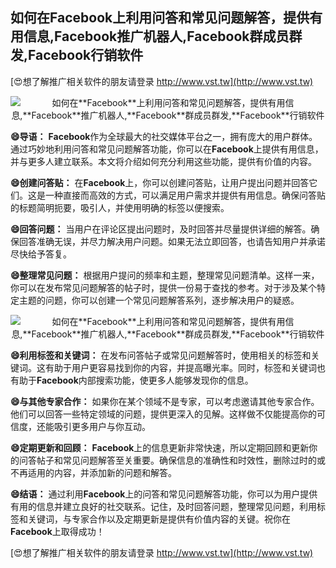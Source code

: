 ## **如何在**Facebook**上利用问答和常见问题解答，提供有用信息,**Facebook**推广机器人,**Facebook**群成员群发,**Facebook**行销软件**

[😍想了解推广相关软件的朋友请登录 http://www.vst.tw](http://www.vst.tw)

 <center><img src="https://vst.tw/MP4/tuiguang/png/3.png" alt="如何在**Facebook**上利用问答和常见问题解答，提供有用信息,**Facebook**推广机器人,**Facebook**群成员群发,**Facebook**行销软件"></center>

**😄导语：**
**Facebook**作为全球最大的社交媒体平台之一，拥有庞大的用户群体。通过巧妙地利用问答和常见问题解答功能，你可以在**Facebook**上提供有用信息，并与更多人建立联系。本文将介绍如何充分利用这些功能，提供有价值的内容。

**😄创建问答贴：**
在**Facebook**上，你可以创建问答贴，让用户提出问题并回答它们。这是一种直接而高效的方式，可以满足用户需求并提供有用信息。确保问答贴的标题简明扼要，吸引人，并使用明确的标签以便搜索。

**😄回答问题：**
当用户在评论区提出问题时，及时回答并尽量提供详细的解答。确保回答准确无误，并尽力解决用户问题。如果无法立即回答，也请告知用户并承诺尽快给予答复。

**😄整理常见问题：**
根据用户提问的频率和主题，整理常见问题清单。这样一来，你可以在发布常见问题解答的帖子时，提供一份易于查找的参考。对于涉及某个特定主题的问题，你可以创建一个常见问题解答系列，逐步解决用户的疑惑。

 <center><img src="https://vst.tw/MP4/tuiguang/png/8.png" alt="如何在**Facebook**上利用问答和常见问题解答，提供有用信息,**Facebook**推广机器人,**Facebook**群成员群发,**Facebook**行销软件"></center>

**😄利用标签和关键词：**
在发布问答帖子或常见问题解答时，使用相关的标签和关键词。这有助于用户更容易找到你的内容，并提高曝光率。同时，标签和关键词也有助于**Facebook**内部搜索功能，使更多人能够发现你的信息。

**😄与其他专家合作：**
如果你在某个领域不是专家，可以考虑邀请其他专家合作。他们可以回答一些特定领域的问题，提供更深入的见解。这样做不仅能提高你的可信度，还能吸引更多用户与你互动。

**😄定期更新和回顾：**
**Facebook**上的信息更新非常快速，所以定期回顾和更新你的问答帖子和常见问题解答至关重要。确保信息的准确性和时效性，删除过时的或不再适用的内容，并添加新的问题和解答。

**😄结语：**
通过利用**Facebook**上的问答和常见问题解答功能，你可以为用户提供有用的信息并建立良好的社交联系。记住，及时回答问题，整理常见问题，利用标签和关键词，与专家合作以及定期更新是提供有价值内容的关键。祝你在**Facebook**上取得成功！

[😍想了解推广相关软件的朋友请登录 http://www.vst.tw](http://www.vst.tw)



